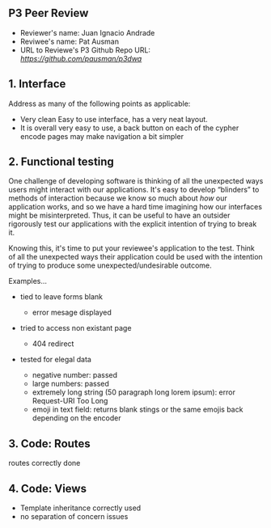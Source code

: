 ## P3 Peer Review

+ Reviewer's name: Juan Ignacio Andrade
+ Reviwee's name:  Pat Ausman
+ URL to Reviewe's P3 Github Repo URL: *<https://github.com/pausman/p3dwa>*


## 1. Interface
Address as many of the following points as applicable:

+ Very clean Easy to use interface, has a very neat layout.
+ It is overall very easy to use, a back button on each of the cypher encode pages may make navigation a bit simpler



## 2. Functional testing
One challenge of developing software is thinking of all the unexpected ways users might interact with our applications. It's easy to develop &ldquo;blinders&rdquo; to methods of interaction because we know so much about *how* our application works, and so we have a hard time imagining how our interfaces might be misinterpreted. Thus, it can be useful to have an outsider rigorously test our applications with the explicit intention of trying to break it.

Knowing this, it's time to put your reviewee's application to the test. Think of all the unexpected ways their application could be used with the intention of trying to produce some unexpected/undesirable outcome.

Examples...
+ tied to leave forms blank 
    + error mesage displayed
 
+ tried to access non existant page
    + 404 redirect
+ tested for elegal data
    + negative number: passed
    + large numbers: passed
    + extremely long string (50 paragraph long lorem ipsum): error Request-URI Too Long
    + emoji in text field: returns blank stings or the same emojis back depending on the encoder

## 3. Code: Routes
routes correctly done

## 4. Code: Views

+ Template inheritance correctly used
+ no separation of concern issues
